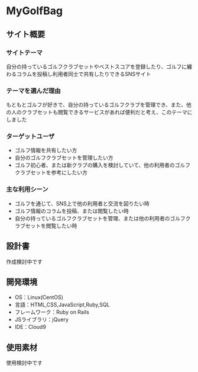 # MyGolfBag

## サイト概要
### サイトテーマ
自分の持っているゴルフクラブセットやベストスコアを登録したり、ゴルフに纏わるコラムを投稿し利用者同士で共有したりできるSNSサイト

### テーマを選んだ理由
もともとゴルフが好きで、自分の持っているゴルフクラブを管理でき、また、他の人のクラブセットも閲覧できるサービスがあれば便利だと考え、このテーマにしました

### ターゲットユーザ
- ゴルフ情報を共有したい方
- 自分のゴルフクラブセットを管理したい方
- ゴルフ初心者、または新クラブの購入を検討していて、他の利用者のゴルフクラブセットを参考にしたい方

### 主な利用シーン
- ゴルフを通じて、SNS上で他の利用者と交流を図りたい時
- ゴルフ情報のコラムを投稿、または閲覧したい時
- 自分の持っているゴルフクラブセットを管理、または他の利用者のゴルフクラブセットを閲覧したい時

## 設計書
作成検討中です

## 開発環境
- OS：Linux(CentOS)
- 言語：HTML,CSS,JavaScript,Ruby,SQL
- フレームワーク：Ruby on Rails
- JSライブラリ：jQuery
- IDE：Cloud9

## 使用素材
使用検討中です